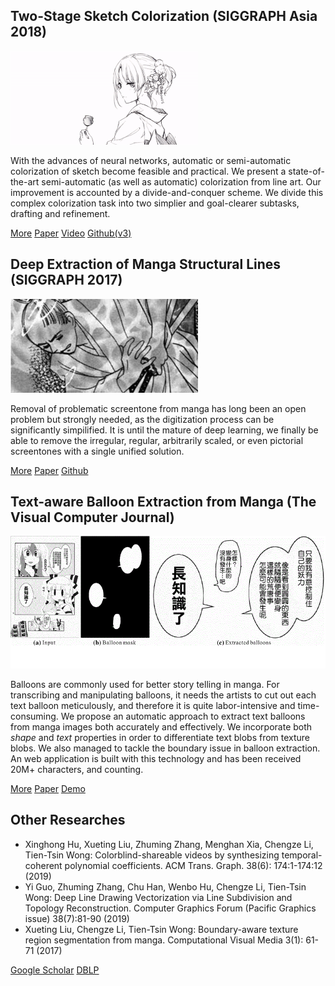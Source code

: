 ## Two-Stage Sketch Colorization (SIGGRAPH Asia 2018)

![](./assets/colorize.gif)

With the advances of neural networks, automatic or semi-automatic colorization of sketch become feasible and practical. We present a state-of-the-art semi-automatic (as well as automatic) colorization from line art. Our improvement is accounted by a divide-and-conquer scheme. We divide this complex colorization task into two simplier and goal-clearer subtasks, drafting and refinement.

[More](require('./singlePage/colorize.html'))
[Paper](https://mangaedt-bkt.oss-cn-shenzhen.aliyuncs.com/moekame_assets/colorize.pdf)
[Video](https://mangaedt-bkt.oss-cn-shenzhen.aliyuncs.com/moekame_assets/colorize.mp4)
[Github(v3)](https://github.com/lllyasviel/style2paints)

## Deep Extraction of Manga Structural Lines (SIGGRAPH 2017)

![](./assets/linelearn.gif)

Removal of problematic screentone from manga has long been an open problem but strongly needed, as the digitization process can be significantly simpilified. It is until the mature of deep learning, we finally be able to remove the irregular, regular, arbitrarily scaled, or even pictorial screentones with a single unified solution.

[More](require('./singlePage/linelearn.html'))
[Paper](https://mangaedt-bkt.oss-cn-shenzhen.aliyuncs.com/moekame_assets/linelearn.pdf)
[Github](https://github.com/ljsabc/MangaLineExtraction)

## Text-aware Balloon Extraction from Manga (The Visual Computer Journal)

![](./assets/balloon.gif)

Balloons are commonly used for better story telling in manga. For transcribing and manipulating balloons, it needs the artists to cut out each text balloon meticulously, and therefore it is quite labor-intensive and time-consuming. We propose an automatic approach to extract text balloons from manga images both accurately and effectively. We incorporate both *shape* and *text* properties in order to differentiate text blobs from texture blobs. We also managed to tackle the boundary issue in balloon extraction. An web application is built with this technology and has been received 20M+ characters, and counting.

[More](require('./singlePage/linelearn.html'))
[Paper](https://mangaedt-bkt.oss-cn-shenzhen.aliyuncs.com/moekame_assets/balloon.pdf)
[Demo](https://moeka.me/mangaEditor)

## Other Researches

+  Xinghong Hu, Xueting Liu, Zhuming Zhang, Menghan Xia, Chengze Li, Tien-Tsin Wong: Colorblind-shareable videos by synthesizing temporal-coherent polynomial coefficients. ACM Trans. Graph. 38(6): 174:1-174:12  (2019)
+  Yi Guo, Zhuming Zhang, Chu Han, Wenbo Hu, Chengze Li, Tien-Tsin Wong: Deep Line Drawing Vectorization via Line Subdivision and Topology Reconstruction. Computer Graphics Forum (Pacific Graphics issue) 38(7):81-90 (2019)
+  Xueting Liu, Chengze Li, Tien-Tsin Wong: Boundary-aware texture region segmentation from manga. Computational Visual Media 3(1): 61-71 (2017)

[Google Scholar](https://scholar.google.com/citations?user=YGm_OT4AAAAJ)
[DBLP](https://dblp.uni-trier.de/pers/hd/l/Li:Chengze)